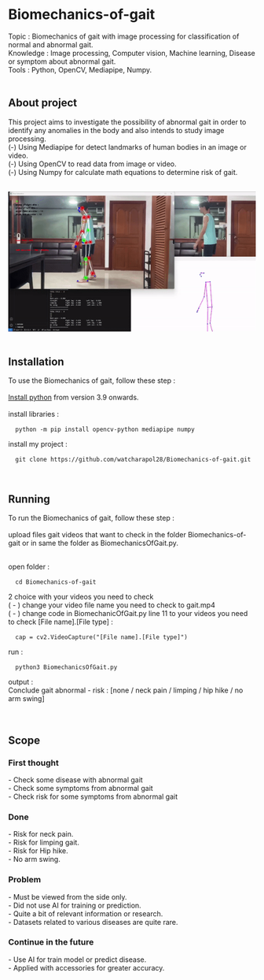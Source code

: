 # Biomechanics-of-gait
Topic : Biomechanics of gait with image processing for classification of normal and abnormal gait.</br>
Knowledge : Image processing, Computer vision, Machine learning, Disease or symptom about abnormal gait.</br>
Tools : Python, OpenCV, Mediapipe, Numpy.</br></br>

## About project
This project aims to investigate the possibility of abnormal gait in order to identify any anomalies in the body and also intends to study image processing.</br>
(-) Using Mediapipe for detect landmarks of human bodies in an image or video.</br>
(-) Using OpenCV to read data from image or video.</br>
(-) Using Numpy for calculate math equations to determine risk of gait.</br></br>

<img src = "Limping gait.gif" />
</br></br>

## Installation
To use the Biomechanics of gait, follow these step :</br></br>
<a href = "https://www.python.org/downloads/">Install python</a> <a>from version 3.9 onwards.</a>
</br></br>
install libraries :
```
  python -m pip install opencv-python mediapipe numpy
```

install my project :</br>
```
  git clone https://github.com/watcharapol28/Biomechanics-of-gait.git
```
</br>

## Running
To run the Biomechanics of gait, follow these step :</br></br>
upload files gait videos that want to check in the folder Biomechanics-of-gait or in same the folder as BiomechanicsOfGait.py.
</br></br>

open folder :
```
  cd Biomechanics-of-gait
```
2 choice with your videos you need to check</br>
( - ) change your video file name you need to check to gait.mp4</br>
( - ) change code in BiomechanicOfGait.py line 11 to your videos you need to check [File name].[File type] :

```
  cap = cv2.VideoCapture("[File name].[File type]")
```

run :
```
  python3 BiomechanicsOfGait.py
```

output :</br>
Conclude gait abnormal - risk : [none / neck pain / limping / hip hike / no arm swing]</br>
</br></br>


<h2>Scope</h2>
<h3>First thought</h3>
- Check some disease with abnormal gait</br>
- Check some symptoms from abnormal gait</br>
- Check risk for some symptoms from abnormal gait</br>
<h3>Done</h3>
- Risk for neck pain.</br>
- Risk for limping gait.</br>
- Risk for Hip hike.</br>
- No arm swing.</br>
<h3>Problem</h3>
- Must be viewed from the side only.</br>
- Did not use AI for training or prediction.</br>
- Quite a bit of relevant information or research.</br>
- Datasets related to various diseases are quite rare.</br>
<h3>Continue in the future</h3>
- Use AI for train model or predict disease.</br>
- Applied with accessories for greater accuracy.</br>
